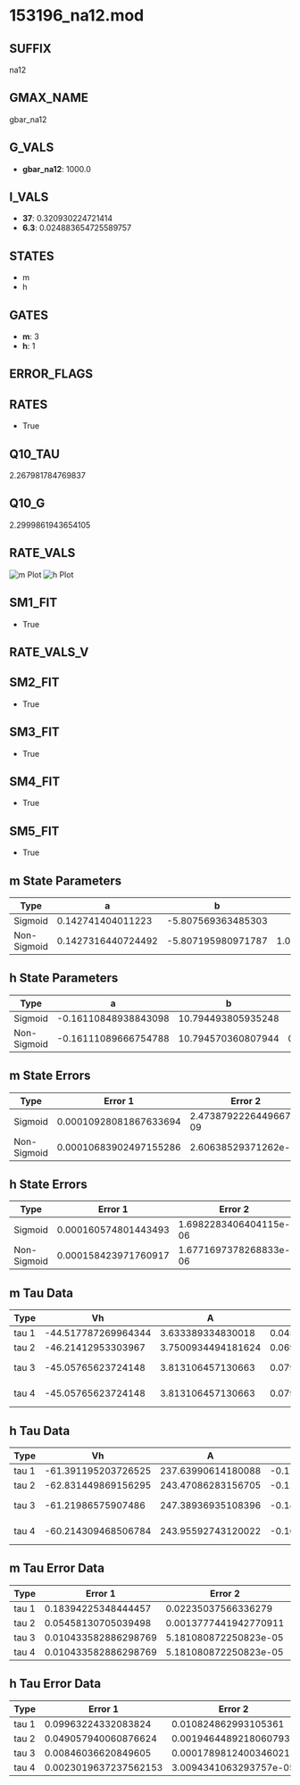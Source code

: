 # 153196_na12.mod

## SUFFIX

na12

## GMAX_NAME

gbar_na12

## G_VALS

- **gbar_na12**: 1000.0

## I_VALS

- **37**: 0.320930224721414
- **6.3**: 0.024883654725589757

## STATES

- m
- h

## GATES

- **m**: 3
- **h**: 1

## ERROR_FLAGS


## RATES

- True

## Q10_TAU

2.267981784769837

## Q10_G

2.2999861943654105

## RATE_VALS

![m Plot](/Users/pbozelos/Dropbox/icg-Chai-Panos/supermodels/output_markdown_files/Na/153196_na12.mod/images/m.png)
![h Plot](/Users/pbozelos/Dropbox/icg-Chai-Panos/supermodels/output_markdown_files/Na/153196_na12.mod/images/h.png)

## SM1_FIT

- True

## RATE_VALS_V

## SM2_FIT

- True

## SM3_FIT

- True

## SM4_FIT

- True

## SM5_FIT

- True

## m State Parameters

| Type | a | b | c | d |
| --- | --- | --- | --- | --- |
| Sigmoid | 0.142741404011223 | -5.807569363485303 |
| Non-Sigmoid | 0.1427316440724492 | -5.807195980971787 | 1.0000302032362087 | -1.9099221718299246e-05 |

## h State Parameters

| Type | a | b | c | d |
| --- | --- | --- | --- | --- |
| Sigmoid | -0.16110848938843098 | 10.794493805935248 |
| Non-Sigmoid | -0.16111089666754788 | 10.794570360807944 | 0.9999835880259546 | -7.3783475673299265e-06 |

## m State Errors

| Type | Error 1 | Error 2 | Error 3 |
| --- | --- | --- | --- |
| Sigmoid | 0.00010928081867633694 | 2.4738792226449667e-09 | 6.242426034720248e-05 |
| Non-Sigmoid | 0.00010683902497155286 | 2.60638529371262e-09 | 6.102943948304833e-05 |

## h State Errors

| Type | Error 1 | Error 2 | Error 3 |
| --- | --- | --- | --- |
| Sigmoid | 0.000160574801443493 | 1.6982283406404115e-06 | 0.00014010604979523966 |
| Non-Sigmoid | 0.000158423971760917 | 1.6771697378268833e-06 | 0.00013822939014566121 |

## m Tau Data

| Type | Vh | A | b1 | b2 | c1 | c2 | d1 | d2 | e1 | e2 |
| --- | --- | --- | --- | --- | --- | --- | --- | --- | --- | --- |
| tau 1 | -44.517787269964344 | 3.633389334830018 | 0.04553270534022233 | 0.04133527488454476 |
| tau 2 | -46.21412953303967 | 3.7500934494181624 | 0.06938314274882551 | 0.0006554551614542741 | 0.050734791343369626 | -0.00021827080669229232 |
| tau 3 | -45.05765623724148 | 3.813106457130663 | 0.07912513255039327 | 0.0013091723857109213 | 9.600600756475402e-06 | 0.060705170567853635 | -0.00048644676299605774 | 1.5173196976952167e-06 |
| tau 4 | -45.05765623724148 | 3.813106457130663 | 0.07912513255039327 | 0.0013091723857109213 | 9.600600756475402e-06 | 0.0 | 0.060705170567853635 | -0.00048644676299605774 | 1.5173196976952167e-06 | 0.0 |

## h Tau Data

| Type | Vh | A | b1 | b2 | c1 | c2 | d1 | d2 | e1 | e2 |
| --- | --- | --- | --- | --- | --- | --- | --- | --- | --- | --- |
| tau 1 | -61.391195203726525 | 237.63990614180088 | -0.11489348510346915 | -0.10258698805852302 |
| tau 2 | -62.831449869156295 | 243.47086283156705 | -0.11816582090958293 | 0.0005683454031430698 | -0.14405548972009388 | -0.00195456542422335 |
| tau 3 | -61.21986575907486 | 247.38936935108396 | -0.14994564483824863 | 0.0017868436835355786 | -7.467206943904563e-06 | -0.13768915294487918 | -0.0023830950175132578 | -1.8429832131954155e-05 |
| tau 4 | -60.214309468506784 | 243.95592743120022 | -0.16413620763560424 | 0.0025170222644561855 | -1.8803596500654127e-05 | 5.2327516840167674e-08 | -0.12037221064382005 | -0.001349099557141334 | 9.204187430572946e-07 | 8.330662544119536e-08 |

## m Tau Error Data

| Type | Error 1 | Error 2 | Error 3 |
| --- | --- | --- | --- |
| tau 1 | 0.18394225348444457 | 0.02235037566336279 | 0.08567897613827864 |
| tau 2 | 0.05458130705039498 | 0.0013777441942770911 | 0.025423579497259593 |
| tau 3 | 0.010433582886298769 | 5.181080872250823e-05 | 0.004859887721379593 |
| tau 4 | 0.010433582886298769 | 5.181080872250823e-05 | 0.004859887721379593 |

## h Tau Error Data

| Type | Error 1 | Error 2 | Error 3 |
| --- | --- | --- | --- |
| tau 1 | 0.09963224332083824 | 0.010824862993105361 | 0.07713511152839041 |
| tau 2 | 0.049057940060876624 | 0.0019464489218060793 | 0.03798057287301251 |
| tau 3 | 0.00846036620849605 | 0.00017898124003460213 | 0.006550000976710698 |
| tau 4 | 0.0023019637237562153 | 3.0094341063293757e-05 | 0.001782176358254368 |


